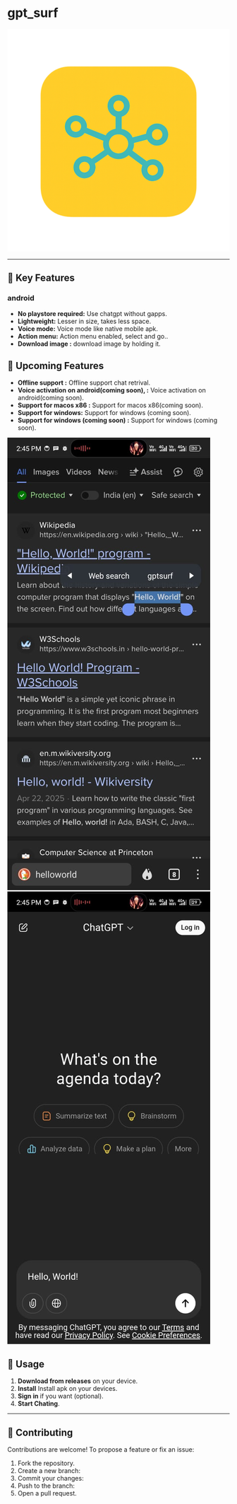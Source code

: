 # gpt_surf

![GPTSurf](https://github.com/0x53656E7468696C/gpt_surf/blob/main/lib/core/img/ico.png)


---

## 🌟 Key Features

### android

* **No playstore required:** Use chatgpt without gapps.
* **Lightweight:** Lesser in size, takes less space.
* **Voice mode:** Voice mode like native mobile apk.
* **Action menu:** Action menu enabled, select and go..
* **Download image :** download image by holding it.


## 🌟 Upcoming Features

* **Offline support :** Offline support chat retrival.
* **Voice activation on android(coming soon), :**  Voice activation on android(coming soon).
* **Support for macos x86 :** Support for macos x86(coming soon).
* **Support for windows:** Support for windows (coming soon).
* **Support for windows (coming soon) :** Support for windows (coming soon).




![ON DROID](assets/scr.jpeg)
![ON DROID](assets/scr1.jpeg)




## 🎯 Usage

1. **Download from releases** on your device.
2. **Install** Install apk on your devices.
3. **Sign in** if you want (optional).
4. **Start Chating**.

---

## 🤝 Contributing

Contributions are welcome! To propose a feature or fix an issue:

1. Fork the repository.
2. Create a new branch: 
3. Commit your changes: 
4. Push to the branch: 
5. Open a pull request.





